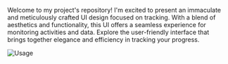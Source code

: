 Welcome to my project's repository! I'm excited to present an immaculate and meticulously crafted UI design focused on tracking. 
With a blend of aesthetics and functionality, this UI offers a seamless experience for monitoring activities and data.
Explore the user-friendly interface that brings together elegance and efficiency in tracking your progress.

![Usage](https://img.freepik.com/free-vector/gradient-ui-ux-landing-page_52683-69728.jpg?size=626&ext=jpg&ga=GA1.1.556013202.1693216961&semt=)
